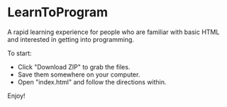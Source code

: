 # LearnToProgram
A rapid learning experience for people who are familiar with basic HTML and interested in getting into programming.

To start:
 * Click "Download ZIP" to grab the files.
 * Save them somewhere on your computer.
 * Open "index.html" and follow the directions within.
 
 Enjoy!
